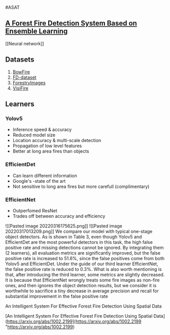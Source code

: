 #ASAT 

## [A Forest Fire Detection System Based on Ensemble Learning](https://www.mdpi.com/1999-4907/12/2/217)
[[Neural network]]

## Datasets
1. [BowFire](https://bitbucket.org/gbdi/bowfire-dataset/downloads/)
2. [FD-dataset](http://www.nnmtl.cn/EFDNet/)
3. [ForestryImages](https://www.forestryimages.org/browse/subthumb.cfm?sub=740)
4. [VisiFire](http://signal.ee.bilkent.edu.tr/VisiFire/)

## Learners
### Yolov5
- Inference speed & accuracy
- Reduced model size
- Location accuracy & multi-scale detection
- Propagation of low level features
- Better at long area fires than objects

### EfficientDet
- Can learn different information 
- Google's -state of the art
- Not sensitive to long area fires but more carefull (complimentary)

### EfficientNet
- Outperfomed ResNet
- Trades off between accuracy and efficiency

![[Pasted image 20220316175625.png]]
![[Pasted image 20220317013209.png]]
We compare our model with typical one-stage object detectors. As is shown in Table 3, even though Yolov5 and EfficientDet are the most powerful detectors in this task, the high false positive rate and missing detections cannot be ignored. By integrating them (2 learners), all evaluation metrics are significantly improved, but the false positive rate is increased to 51.6%, since the false positives come from both Yolov5 and EfficientDet. Under the guide of our third learner EfficientNet, the false positive rate is reduced to 0.3%. What is also worth mentioning is that, after introducing the third learner, some metrics are slightly decreased. It is because that EfficientNet wrongly treats some fire images as non-fire ones, and then ignores the object detection results, but we consider it is worthwhile to sacrifice a tiny decrease in average precision and recall for substantial improvement in the false positive rate

Αn Intelligent System For Effective Forest Fire Detection Using Spatial Data

[Αn Intelligent System For Effective Forest Fire Detection Using Spatial Data](https://arxiv.org/abs/1002.2199](https://arxiv.org/abs/1002.2199 "https://arxiv.org/abs/1002.2199)
